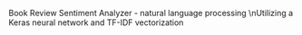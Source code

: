 Book Review Sentiment Analyzer - natural language processing
\nUtilizing a Keras neural network and TF-IDF vectorization
